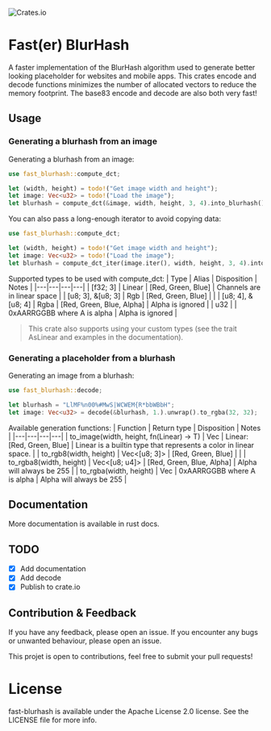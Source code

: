 ![Crates.io](https://img.shields.io/crates/v/fast-blurhash)

# Fast(er) BlurHash

A faster implementation of the BlurHash algorithm used to generate better
looking placeholder for websites and mobile apps. This crates encode and decode
functions minimizes the number of allocated vectors to reduce the memory footprint.
The base83 encode and decode are also both very fast!

## Usage

### Generating a blurhash from an image

Generating a blurhash from an image:
```rust
use fast_blurhash::compute_dct;

let (width, height) = todo!("Get image width and height");
let image: Vec<u32> = todo!("Load the image");
let blurhash = compute_dct(&image, width, height, 3, 4).into_blurhash();
```

You can also pass a long-enough iterator to avoid copying data:
```rust
use fast_blurhash::compute_dct;

let (width, height) = todo!("Get image width and height");
let image: Vec<u32> = todo!("Load the image");
let blurhash = compute_dct_iter(image.iter(), width, height, 3, 4).into_blurhash();
```

Supported types to be used with compute_dct:
| Type | Alias | Disposition | Notes |
|---|---|---|---|
| [f32; 3] | Linear | [Red, Green, Blue] | Channels are in linear space |
| [u8; 3], &[u8; 3] | Rgb | [Red, Green, Blue] |  |
| [u8; 4], &[u8; 4] | Rgba | [Red, Green, Blue, Alpha] | Alpha is ignored |
| u32 |  | 0xAARRGGBB where A is alpha | Alpha is ignored |

> This crate also supports using your custom types (see the trait AsLinear and
> examples in the documentation).

### Generating a placeholder from a blurhash

Generating an image from a blurhash:
```rust
use fast_blurhash::decode;

let blurhash = "LlMF%n00%#MwS|WCWEM{R*bbWBbH";
let image: Vec<u32> = decode(&blurhash, 1.).unwrap().to_rgba(32, 32);
```

Available generation functions:
| Function | Return type | Disposition | Notes |
|---|---|---|---|
| to_image<T>(width, height, fn(Linear) -> T) | Vec<T> | Linear: [Red, Green, Blue] | Linear is a builtin type that represents a color in linear space. |
| to_rgb8(width, height) | Vec<[u8; 3]> | [Red, Green, Blue] |  |
| to_rgba8(width, height) | Vec<[u8; u4]> | [Red, Green, Blue, Alpha] | Alpha will always be 255 |
| to_rgba(width, height) | Vec<u32> | 0xAARRGGBB where A is alpha | Alpha will always be 255 |

## Documentation

More documentation is available in rust docs.

## TODO

- [x] Add documentation
- [x] Add decode
- [x] Publish to crate.io

## Contribution & Feedback

If you have any feedback, please open an issue. If you encounter any bugs or unwanted behaviour, please open an issue.

This projet is open to contributions, feel free to submit your pull requests!

# License

fast-blurhash is available under the Apache License 2.0 license. See the LICENSE file for more info.
